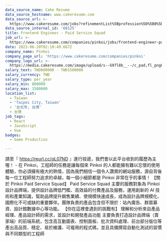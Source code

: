 ```yaml
---
data_source_name: Cake Resume
data_source_hostname: www.cakeresume.com
data_source_url: >-
  https://www.cakeresume.com/jobs?refinementList%5Bprofession%5D%5B0%5D=game-production&range%5Bsalary_range%5D%5Bmin%5D=100000
data_source_internal_id: '60125'
title: Frontend Engineer - Paid Service Squad
job_url: >-
  https://www.cakeresume.com/companies/pinkoi/jobs/frontend-engineer-paid-service-squad
date: 2023-06-20T02:10:49.667Z
company_name: Pinkoi
company_page_url: 'https://www.cakeresume.com/companies/pinkoi'
company_logo_url: >-
  https://media.cakeresume.com/image/upload/s--G97l8b__--/c_pad,fl_png8,h_200,w_200/v1611730048/lgsmicrahgjmtt8rntq2.png
salary_text: TWD800000 - TWD1500000
salary_currency: TWD
salary_type: per_year
salary_min: 800000
salary_max: 1500000
location_list:
  - Taiwan
  - 'Taipei City, Taiwan'
  - '台北市, 台灣'
  - 台灣
job_tags:
  - React
  - JavaScript
  - Vue
badges:
  - Game Production

---
```


請至『 https://reurl.cc/qL07ND 』進行投遞，我們會以此平台收到的履歷為主喔！ - 在 Pinkoi，工程師的任務是讓每個來 Pinkoi 的人都能擁有難以忘懷的使用體驗，你必須擁有極大的熱情，因為我們相信一個令人讚賞的網站服務，源自背後每一位工程師努力追求的卓越，每一個小細節都是 Pinkoi 非常在乎的事情！ 【關於 Pinkoi Paid Service Squad】 Paid Service Squad 主要的服務對象為 Pinkoi 設計品牌端，提供設計品牌低門檻、高效益的付費產品及服務，運用創新的 AI 技術和產業知識，幫助品牌提升銷售業績、使規模快速成長，成為設計品牌規模化、國際化不可或缺的重要夥伴。團隊負責的產品包含但不限於：站內廣告、群眾募資、設計館數據中心等功能。 【你在這裡會遇到的挑戰有】 理解和分析來自產品經理、產品設計師的需求，並設計和開發產品功能 主要負責打造設計品牌端（賣家端）的前端系統，包含高互動圖表、控制面板、批次資料處理、前台部分版位等 產出高品質、穩定、易於維護、可複用的程式碼，並且具備撰寫自動化測試的習慣 與不同類型的工程師